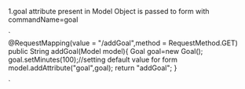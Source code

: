 1.goal attribute present in Model Object is passed to form with commandName=goal

`   
   @RequestMapping(value = "/addGoal",method = RequestMethod.GET)
   public String addGoal(Model model){
   Goal goal=new Goal();
   goal.setMinutes(100);//setting default value for form
   model.addAttribute("goal",goal);
   return "addGoal";
   }

`